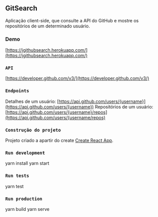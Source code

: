 

## GitSearch

Aplicação client-side, que consulte a API do GitHub e mostre os repositórios de um determinado usuário.

### Demo

[https://jgithubsearch.herokuapp.com/](https://jgithubsearch.herokuapp.com/)


### `API`

[https://developer.github.com/v3/](https://developer.github.com/v3/)

### `Endpoints`

Detalhes de um usuário: [https://api.github.com/users/{username}](https://api.github.com/users/{username})
Repositórios de um usuário: [https://api.github.com/users/{username}/repos](https://api.github.com/users/{username/repos)

### `Construção do projeto`

Projeto criado a apartir do create [Create React App](https://github.com/facebook/create-react-app).

### `Run development`

yarn install
yarn start

### `Run tests`

yarn test

### `Run production`

yarn build
yarn serve



